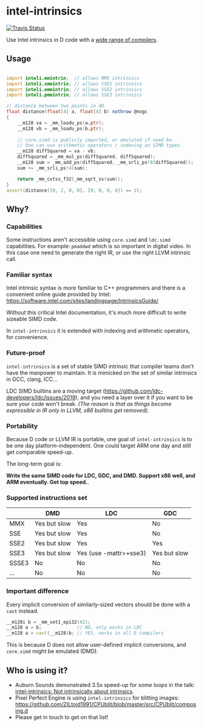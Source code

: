 # intel-intrinsics

[![Travis Status](https://travis-ci.org/AuburnSounds/intel-intrinsics.svg?branch=master)](https://travis-ci.org/AuburnSounds/intel-intrinsics)

Use Intel intrinsics in D code with a [wide range of compilers](https://github.com/AuburnSounds/intel-intrinsics/blob/master/.travis.yml).


## Usage

```d

import inteli.mmintrin;  // allows MMX intrinsics
import inteli.xmmintrin; // allows SSE1 intrinsics
import inteli.emmintrin; // allows SSE2 intrinsics
import inteli.pmmintrin; // allows SSE3 intrinsics

// distance between two points in 4D
float distance(float[4] a, float[4] b) nothrow @nogc
{
    __m128 va = _mm_loadu_ps(a.ptr);
    __m128 vb = _mm_loadu_ps(b.ptr);
    
    // core.simd is publicly imported, or emulated if need be.
    // One can use arithmetic operators / indexing on SIMD types.
    __m128 diffSquared = va - vb;
    diffSquared = _mm_mul_ps(diffSquared, diffSquared);
    __m128 sum = _mm_add_ps(diffSquared, _mm_srli_ps!8(diffSquared));
    sum += _mm_srli_ps!4(sum); 

    return _mm_cvtss_f32(_mm_sqrt_ss(sum));
}
assert(distance([0, 2, 0, 0], [0, 0, 0, 0]) == 2);


```

## Why?

### Capabilities

Some instructions aren't accessible using `core.simd` and `ldc.simd` capabilities.
For example: `pmaddwd` which is so important in digital video.
In this case one need to generate the right IR, or use the right LLVM intrinsic call.

### Familiar syntax

Intel intrinsic syntax is more familiar to C++ programmers
and there is a convenient online guide provided by Intel:
https://software.intel.com/sites/landingpage/IntrinsicsGuide/

Without this critical Intel documentation, it's much more difficult to write sizeable SIMD code.

In `intel-intrinsics` it is extended with indexing and arithmetic operators, for convenience.


### Future-proof

`intel-intrinsics` is a set of stable SIMD intrinsic that compiler teams don't have the manpower to maintain.
It is mimicked on the set of similar intrinsics in GCC, clang, ICC...

LDC SIMD builtins are a moving target (https://github.com/ldc-developers/ldc/issues/2019),
and you need a layer over it if you want to be sure your code won't break.
_(The reason is that as things become expressible in IR only in LLVM, x86 builtins get removed)._


### Portability

Because D code or LLVM IR is portable, one goal of `intel-intrinsics` is to be one day platform-independent. 
One could target ARM one day and still get comparable speed-up.

The long-term goal is:

**Write the same SIMD code for LDC, GDC, and DMD. Support x86 well, and ARM eventually. Get top speed.**. 


### Supported instructions set


|       | DMD          | LDC                    | GDC          |
|-------|--------------|------------------------|--------------|
| MMX   | Yes but slow | Yes                    | No           |
| SSE   | Yes but slow | Yes                    | No           |
| SSE2  | Yes but slow | Yes                    | Yes          |
| SSE3  | Yes but slow | Yes (use -mattr=+sse3) | Yes but slow |
| SSSE3 | No           | No                     | No           |
| ...   | No           | No                     | No           |


### Important difference

Every implicit conversion of similarly-sized vectors should be done with a `cast` instead.

```d
__m128i b = _mm_set1_epi32(42);
__m128 a = b;             // NO, only works in LDC
__m128 a = cast(__m128)b; // YES, works in all D compilers

```

This is because D does not allow user-defined implicit conversions, and `core.simd` might be emulated (DMD).


## Who is using it?

- Auburn Sounds demonstrated 3.5x speed-up for some loops in the talk: [intel-intrinsics: Not intrinsically about intrinsics](https://www.youtube.com/watch?v=cmswsx1_BUQ).
- Pixel Perfect Engine is using `intel-intrinsics` for blitting images: https://github.com/ZILtoid1991/CPUblit/blob/master/src/CPUblit/composing.d
- Please get in touch to get on that list!